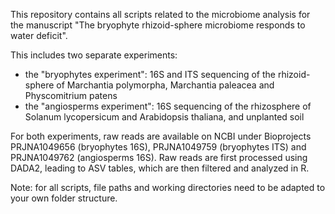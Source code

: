 This repository contains all scripts related to the microbiome analysis for the manuscript "The bryophyte rhizoid-sphere microbiome responds to water deficit".

This includes two separate experiments:
- the "bryophytes experiment": 16S and ITS sequencing of the rhizoid-sphere of Marchantia polymorpha, Marchantia paleacea and Physcomitrium patens
- the "angiosperms experiment": 16S sequencing of the rhizosphere of Solanum lycopersicum and Arabidopsis thaliana, and unplanted soil

For both experiments, raw reads are available on NCBI under Bioprojects PRJNA1049656 (bryophytes 16S), PRJNA1049759 (bryophytes ITS) and PRJNA1049762 (angiosperms 16S).
Raw reads are first processed using DADA2, leading to ASV tables, which are then filtered and analyzed in R.

Note: for all scripts, file paths and working directories need to be adapted to your own folder structure.
